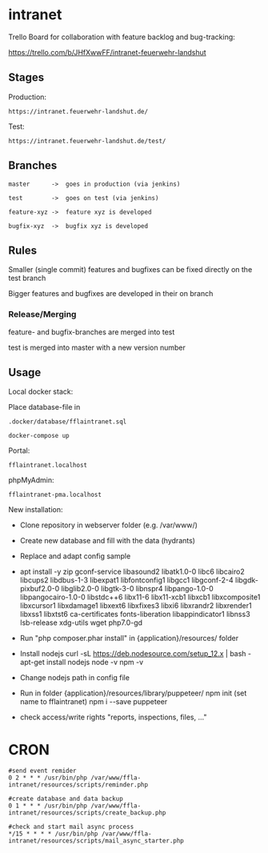 # intranet

Trello Board for collaboration with feature backlog and bug-tracking:

https://trello.com/b/JHfXwwFF/intranet-feuerwehr-landshut

## Stages

Production:
 
	https://intranet.feuerwehr-landshut.de/

Test: 

	https://intranet.feuerwehr-landshut.de/test/

## Branches

	master 		->	goes in production (via jenkins)

	test    	->	goes on test (via jenkins)

	feature-xyz	->	feature xyz is developed

	bugfix-xyz	->	bugfix xyz is developed

## Rules

Smaller (single commit) features and bugfixes can be fixed directly on the test branch

Bigger features and bugfixes are developed in their on branch

### Release/Merging

feature- and bugfix-branches are merged into test

test is merged into master with a new version number


## Usage

Local docker stack:

Place database-file in

	.docker/database/fflaintranet.sql

	docker-compose up 


Portal:

	fflaintranet.localhost
	
phpMyAdmin:

	fflaintranet-pma.localhost


New installation:

* Clone repository in webserver folder (e.g. /var/www/)

* Create new database and fill with the data (hydrants)

* Replace and adapt config sample

* apt install -y zip gconf-service libasound2 libatk1.0-0 libc6 libcairo2 libcups2 libdbus-1-3 libexpat1 libfontconfig1 libgcc1 libgconf-2-4 libgdk-pixbuf2.0-0 libglib2.0-0 libgtk-3-0 libnspr4 libpango-1.0-0 libpangocairo-1.0-0 libstdc++6 libx11-6 libx11-xcb1 libxcb1 libxcomposite1 libxcursor1 libxdamage1 libxext6 libxfixes3 libxi6 libxrandr2 libxrender1 libxss1 libxtst6 ca-certificates fonts-liberation libappindicator1 libnss3 lsb-release xdg-utils wget php7.0-gd 

* Run "php composer.phar install" in {application}/resources/ folder

* Install nodejs
	curl -sL https://deb.nodesource.com/setup_12.x | bash -
	apt-get install nodejs
	node -v
	npm -v


* Change nodejs path in config file
* Run in folder {application}/resources/library/puppeteer/
	npm init (set name to fflaintranet)
	npm i --save puppeteer

* check access/write rights  "reports, inspections, files, ..."


# CRON

```
#send event remider
0 2 * * * /usr/bin/php /var/www/ffla-intranet/resources/scripts/reminder.php

#create database and data backup
0 1 * * * /usr/bin/php /var/www/ffla-intranet/resources/scripts/create_backup.php

#check and start mail async process
*/15 * * * * /usr/bin/php /var/www/ffla-intranet/resources/scripts/mail_async_starter.php
```
